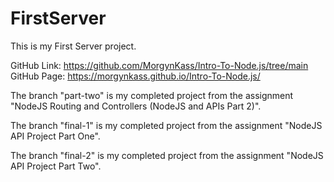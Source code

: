 # FirstServer

This is my First Server project.

GitHub Link: https://github.com/MorgynKass/Intro-To-Node.js/tree/main
GitHub Page: https://morgynkass.github.io/Intro-To-Node.js/

The branch "part-two" is my completed project from the assignment "NodeJS Routing and Controllers (NodeJS and APIs Part 2)".

The branch "final-1" is my completed project from the assignment "NodeJS API Project Part One".

The branch "final-2" is my completed project from the assignment "NodeJS API Project Part Two".
